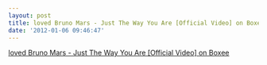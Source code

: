```yaml
---
layout: post
title: loved Bruno Mars - Just The Way You Are [Official Video] on Boxee
date: '2012-01-06 09:46:47'
---
```


<a href='http://b0x.ee/j0ottV'>loved Bruno Mars - Just The Way You Are [Official Video] on Boxee</a>